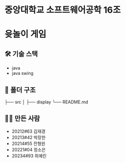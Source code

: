 # 중앙대학교 소프트웨어공학 16조

# 윳놀이 게임 

## 🛠 기술 스택
- java
- java swing

## 📁 폴더 구조
├── src │ ├── display └── README.md

## 🙋‍♂️ 만든 사람
- 20212#63 김재경
- 20213#42 박장한
- 20214#55 전형원
- 20221#04 정소은
- 20234#93 최예린
